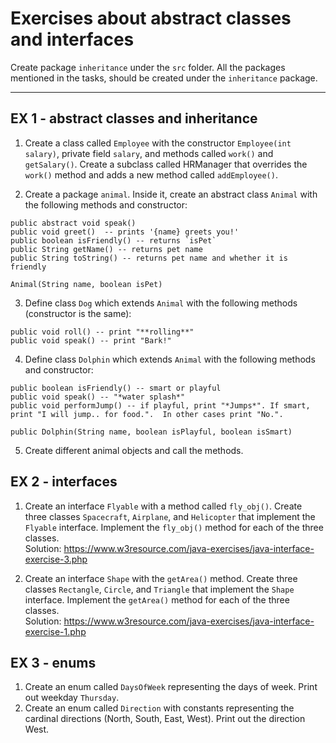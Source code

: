 # Exercises about abstract classes and interfaces

Create package `inheritance` under the `src` folder. All the packages mentioned in the tasks, should be created
under the `inheritance` package.

---

## EX 1 - abstract classes and inheritance

1. Create a class called `Employee` with the constructor `Employee(int salary)`, private field `salary`,
and methods called `work()` and `getSalary()`. Create a subclass called HRManager that overrides the `work()` method
and adds a new method called `addEmployee()`.

2. Create a package `animal`. Inside it, create an abstract class `Animal` with the following methods and constructor:
```
public abstract void speak()
public void greet()  -- prints '{name} greets you!'
public boolean isFriendly() -- returns `isPet`
public String getName() -- returns pet name
public String toString() -- returns pet name and whether it is friendly

Animal(String name, boolean isPet)
```

3. Define class `Dog` which extends `Animal` with the following methods (constructor is the same):
```
public void roll() -- print "**rolling**"
public void speak() -- print "Bark!"
```

4. Define class `Dolphin` which extends `Animal` with the following methods and constructor:

```
public boolean isFriendly() -- smart or playful
public void speak() -- "*water splash*"
public void performJump() -- if playful, print "*Jumps*". If smart, print "I will jump.. for food.".  In other cases print "No.".

public Dolphin(String name, boolean isPlayful, boolean isSmart)
```

5. Create different animal objects and call the methods.


## EX 2 - interfaces

1. Create an interface `Flyable` with a method called `fly_obj()`.
Create three classes `Spacecraft`, `Airplane`, and `Helicopter` that implement the `Flyable` interface.
Implement the `fly_obj()` method for each of the three classes. \
Solution: https://www.w3resource.com/java-exercises/java-interface-exercise-3.php

2. Create an interface `Shape` with the `getArea()` method.
Create three classes `Rectangle`, `Circle`, and `Triangle` that implement the `Shape` interface.
Implement the `getArea()` method for each of the three classes. \
Solution: https://www.w3resource.com/java-exercises/java-interface-exercise-1.php


## EX 3 - enums

1. Create an enum called `DaysOfWeek` representing the days of week. Print out weekday `Thursday`.
2. Create an enum called `Direction` with constants representing the cardinal directions (North, South, East, West).
Print out the direction West.



